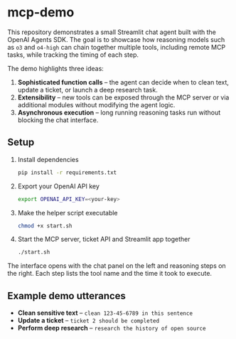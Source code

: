 # mcp-demo

This repository demonstrates a small Streamlit chat agent built with the OpenAI Agents SDK. The goal is to showcase how reasoning models such as `o3` and `o4-high` can chain together multiple tools, including remote MCP tasks, while tracking the timing of each step.

The demo highlights three ideas:

1. **Sophisticated function calls** – the agent can decide when to clean text, update a ticket, or launch a deep research task.
2. **Extensibility** – new tools can be exposed through the MCP server or via additional modules without modifying the agent logic.
3. **Asynchronous execution** – long running reasoning tasks run without blocking the chat interface.

## Setup

1. Install dependencies
   ```bash
   pip install -r requirements.txt
   ```
2. Export your OpenAI API key
   ```bash
   export OPENAI_API_KEY=<your-key>
   ```
3. Make the helper script executable
   ```bash
   chmod +x start.sh
   ```
4. Start the MCP server, ticket API and Streamlit app together
   ```bash
   ./start.sh
   ```

The interface opens with the chat panel on the left and reasoning steps on the right. Each step lists the tool name and the time it took to execute.

## Example demo utterances

* **Clean sensitive text** – `clean 123-45-6789 in this sentence`
* **Update a ticket** – `ticket 2 should be completed`
* **Perform deep research** – `research the history of open source`

